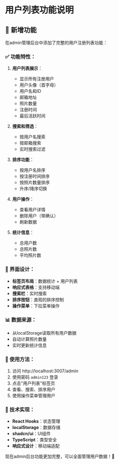 # 用户列表功能说明

## 🎯 新增功能

在admin管理后台中添加了完整的用户注册列表功能：

### ✅ 功能特性：

1. **用户列表展示**：
   - 显示所有注册用户
   - 用户头像（首字母）
   - 用户名和ID
   - 邮箱地址
   - 照片数量
   - 注册时间
   - 最后活跃时间

2. **搜索和筛选**：
   - 按用户名搜索
   - 按邮箱搜索
   - 实时搜索过滤

3. **排序功能**：
   - 按用户名排序
   - 按注册时间排序
   - 按照片数量排序
   - 升序/降序切换

4. **用户操作**：
   - 查看用户详情
   - 删除用户（带确认）
   - 刷新数据

5. **统计信息**：
   - 总用户数
   - 总照片数
   - 平均照片数

### 🎨 界面设计：

- **标签页布局**：数据统计 + 用户列表
- **响应式表格**：支持移动端
- **搜索栏**：实时搜索
- **排序按钮**：直观的排序控制
- **操作菜单**：下拉菜单操作

### 📊 数据来源：

- 从localStorage读取所有用户数据
- 自动计算照片数量
- 实时更新统计信息

### 🚀 使用方法：

1. 访问 http://localhost:3007/admin
2. 使用密码 `admin123` 登录
3. 点击"用户列表"标签页
4. 查看、搜索、排序用户
5. 使用操作菜单管理用户

### 🔧 技术实现：

- **React Hooks**：状态管理
- **localStorage**：数据存储
- **shadcn/ui**：UI组件
- **TypeScript**：类型安全
- **响应式设计**：移动端适配

现在admin后台功能更加完整，可以全面管理用户数据！🎉
